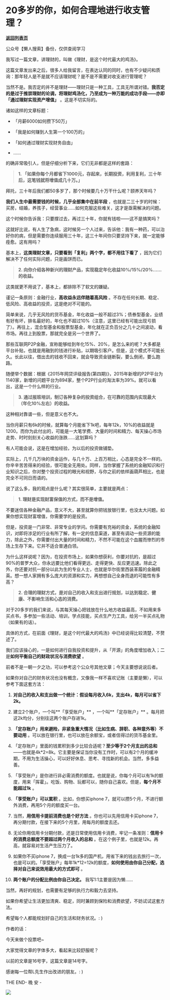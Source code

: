# 20多岁的你，如何合理地进行收支管理？

[**返回列表页**](/gzh/L先生说)

公众号【懒人搜索】备份，仅供查阅学习

我写过一篇文章，讲理财的，叫做《理财，是这个时代最大的鸡汤》。

  

这篇文章发出来之后，很多人给我留言，在表达认同的同时，也有不少疑问和质询：那年轻人是不是就不应该理财呢？是不是不需要对收支进行管理呢？

  

当然不是。我否定的并不是理财——理财只是一种工具，工具无所谓对错。**我否定的是过于推崇理财的论调，将理财鸡汤化，乃至成为一种万能的成功手段——亦即「通过理财实现资产增值」**
。这是不切实际的。

  

诸如这样的文章标题：

  * 「月薪6000如何攒下50万」

  * 「我是如何赚到人生第一个100万的」

  * 「如何通过理财实现财务自由」

  * ……

的确非常吸引人，但是仔细分析下来，它们无非都是这样的套路：

  

  

> **1\. 「如果你每个月都省下1000元，存起来，长期投资，利用复利，三十年后，这笔钱就将增值成几十万。」**

  

拜托，三十年后我们都50多岁了，那个时候要几十万干什么呢？颐养天年吗？

  

**我们人生中最需要钱的时候，几乎全部集中在前半段** ，也就是二三十岁的时候：买房，结婚，养孩子，经营事业……如何克服这些难关，这才是亟需解决的问题。

  

这个时候你告诉我：只要撑过去，再过三十年，你就有钱啦——这不是搞笑吗？

  

这就好比说，有人生了急病，这时候另一个人过来，告诉他：我有一种药，可以治好你的病，但是需要你连续服用三十年，这三十年间你只要坚持下来，就一定能够痊愈。这有用吗？

  

基本上，**这类理财文章，只要看到「复利」两个字，都不用往下看了** ，因为它们解决不了任何实际问题，只是画饼而已。

  

  

> **2\. 向你介绍各种新兴的理财产品，实现稳定年化收益10%/15%/20%……的收益。**

  

这类就更不用说了，基本上，都排除不了软文的嫌疑。

  

谨记一条原则：金融行业，**高收益永远伴随着高风险** 。不存在任何长期、稳定、低风险、高收益的投资，这是绝对不可能的。

  

简单来说，几乎无风险的货币基金，年化收益一般不超过3%；债券型基金，业绩有好有坏，排名最好的，年化也不超过10%（注意，这里已经有可能出现亏损了）。再往上，混合型基金和股票型基金，年化就在正负百分之几十之间波动，看市场。再往上到股票，那就完全是另一个世界了。

  

那些互联网P2P金融，宣称能够给到年化15%、20%，是怎么来的呢？大多都是平台补贴，也就是用融到的钱进行补贴，以期吸引客户。但是，这个模式不可能长久。长此以往，借出去的钱收不回来，就会导致资金链断裂，要么倒闭，要么跑路。

  

随便举个数据：根据《2015年网贷评级报告(第四期)》，2015年新增的P2P平台为1140家，新增的问题平台为894家，整个P2P行业的淘汰率为39%。就可以看出，这是一个什么样的行业。

  

  

> **3\. 通过报班培训，制订各种复杂的投资组合，在可靠的范围内实现最大（年化10%左右）的收益。**

  

这种相对靠谱一些，但是意义也不大。

  

当你月薪只有6k的时候，就算每个月能省下1k吧，每年12k，10%的收益就是1200。而你为此付出的，可能是一大笔学费、大量的时间和精力、每天操心市场走势、时时刻刻关心收益的涨跌……这划算吗？

  

有人可能会说，这是在增加经验，为以后的投资做铺垫。

  

实际上，几千几万块的资金运作，与几十万、上百万相比，心态是完全不一样的。你辛辛苦苦得来的经验，很可能全无用处。同样，当你掌握了系统的金融知识和行业知识之后，你对整个投资过程的眼光和视野，与你之前的依样画葫芦相比，也是完全不可同日而语的。

  

  

说了这么多，我的观点是什么呢？其实很简单，主要就是两点：  

  

  

> **1\. 理财是实现财富保值的方式，而不是增值。**

  

不要迷信各种金融产品，意义不大，甚至就算你把钱放银行里，也没太大问题。如果你想实现财富增值，你需要学的是投资。

  

但是，投资是一门非常、非常专业的学问。你需要有充裕的资金，系统的金融知识，对即将涉足的行业有所了解，有一定的信息渠道，甚至有调动一些资源的能力，除此之外，你需要付出大量的时间和精力，不然不可能在这个血腥而惨烈的市场上生存下来。它并不适合普通白领。

  

为什么这样说呢？因为，在投资市场上，如果你想获利，你要对抗的，是超过90%的普罗大众，你永远要比他们看得更远、走得更快、反应更迅速。除此之外，你还要对抗一部分以此为生的专业人士，也就是华尔街里西装革履的金融精英。想一想人家拥有多么庞大的资源和实力，再想想自己全身而退的可能性有多高？

  

  

> **2\. 合理的理财方式，是对自己的收入和支出进行规划，以达到稳定、健康、不影响生活和心态的消费。**

  

对于20多岁的我们来说，与其每天操心把钱放在什么地方收益最高，不如用来多买点书，多参加一些活动、培训，学点技能，买点生产力工具，给另一半买点礼物（如果有的话）。  

  

具体的方式，在前面《理财，是这个时代最大的鸡汤》中已经说得比较清楚，不赘述了。

  

  

我们应该操心的，一是如何进行自我投资和提升，从「开源」的角度增加收入；二是**如何平衡自己的财政状况与消费欲望** 。

  

前者不是一朝一夕之功，可以参考这个公众号其他文章；今天主要想说说后者。

  

如果你对自己的财务状况也没有概念，又像我一样不喜欢记账（主要是懒），可以参考下面这套方法：

  

  

  1. **对自己的收入和支出做一个统计：假设每月收入6k，支出4k，每月可以省下2k。**

  

  2. 建立2个账户，一个叫**「享受账户」** ，一个叫**「定存账户」** 。每月把这2k均分，分别往这两个账户存进1k。

  

  3. **「定存账户」用来避险，非紧急重大情况（比如生病、辞职、各种意外等）不要动用** 。可以放在银行里，也可以放在余额宝，或者信得过的货币基金里。

  

  4. 「定存账户」里面的钱累积到多少比较合适呢？**至少等于2个月支出的总和** ——也就是4k*2=8k。它主要是保证当你没有工作时，可以有2个月的缓冲期，不用为生活操心，可以好好休息、思考、寻找新的机会。当然，多多益善。

  

  5. 「享受账户」是你进行非必需消费的额度。也就是说，你每个月可以有1k的额度，用来「挥霍」。吃饭、购物、玩都可以，随你自己喜欢。但是，**每个月不能超过1k** 。

  

  6. **「享受账户」可以累积** 。比如，你想买iphone 7，就可以攒5个月，不进行额外消费，再用5个月的额度买一台。

  

  7. 当然，**用信用卡提前消费也是个好方法** 。你也可以先用信用卡买iphone 7，再分期付款，在接下来的5个月里，用每月的额度去还。

  

  8. 无论你用信用卡分期付款，还是日常使用信用卡消费，牢记一条准则：**信用卡的消费总额度不要超过两个月收入的总和** 。在这个例子里，也就是12k。再高，就容易对生活产生压力了。

  

  9. 如果你不买iphone 7，换成一台1k多的国产机，用省下来的钱出去旅行一次，也是可以的。「享受账户」每年1k*12=12k的额度，**如何使用由你自己分配，选择对自己来说效用最大的方式即可** 。

  

  10. **两个账户的分配比例由你自己决定。** 我写1:1主要是因为懒……

  

  

当然，再好的规划，也需要有足够的执行力和毅力去坚持。

  

如果你希望让生活更加清爽、稳定，同时兼顾到保险和消费欲望，不妨试试这套方法。

  

希望每个人都能规划好自己的生活和财务状况。: )

  

  

作者的话：

  

今天来做个投票吧~

大家觉得文章的字体多大，看起来比较舒服呢？

以前的文章是16号字，这篇文章是14号字。

感谢每一位帮L先生作出改进的朋友。: )

  

  

  

THE END\- 晚 安 -

  

  

![](http://mmbiz.qpic.cn/mmbiz/yWXmuSFeCk07xcveepH095ayA6HgZPAsz01WicGQiaLPMrJsOcsXoQRAicFVzSntr4ANlI2G9I6uVHKcIhp5umGSg/0?wx_fmt=gif)  


